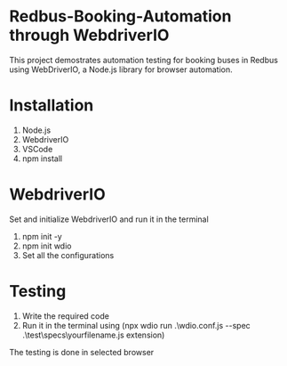 # Redbus-Booking-Automation through WebdriverIO
This project demostrates automation testing for booking buses in Redbus using WebDriverIO, a Node.js library for browser automation.

# Installation
1. Node.js
2. WebdriverIO
3. VSCode
4. npm install

# WebdriverIO
Set and initialize WebdriverIO and run it in the terminal
1. npm init -y
2. npm init wdio
3. Set all the configurations

# Testing
1. Write the required code
2. Run it in the terminal using (npx wdio run .\wdio.conf.js --spec .\test\specs\yourfilename.js extension)

The testing is done in selected browser
